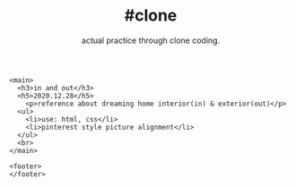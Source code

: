 <!doctype html>
<html>
  <head>
  </head>
  <body>
    <header>
      <h1>#clone</h1>
      actual practice through clone coding.
    </header>
    
    <main>
      <h3>in and out</h3>
      <h5>2020.12.28</h5>
        <p>reference about dreaming home interior(in) & exterior(out)</p>
      <ul>
        <li>use: html, css</li>
        <li>pinterest style picture alignment</li>
      </ul>
      <br>
    </main>
    
    <footer>
    </footer>
  </body>
</html>
